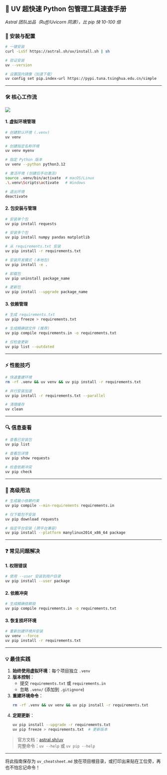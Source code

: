 
## 🌟 UV 超快速 Python 包管理工具速查手册
*Astral 团队出品（Ruff/Uvicorn 同源），比 pip 快 10-100 倍*

### 🔧 安装与配置
```bash
# 一键安装
curl -LsSf https://astral.sh/uv/install.sh | sh

# 验证安装
uv --version

# 设置国内镜像（加速下载）
uv config set pip.index-url https://pypi.tuna.tsinghua.edu.cn/simple
```

---

### 🛠️ 核心工作流
![](./assets/uv使用指南/2025-08-03-01-18-09.png)

#### 1. 虚拟环境管理
```bash
# 创建默认环境 (.venv)
uv venv

# 创建指定名称环境
uv venv myenv

# 指定 Python 版本
uv venv --python python3.12

# 激活环境 (创建后手动激活)
source .venv/bin/activate  # macOS/Linux
.\.venv\Scripts\activate   # Windows

# 退出环境
deactivate
```

#### 2. 包安装与管理
```bash
# 安装单个包
uv pip install requests

# 安装多个包
uv pip install numpy pandas matplotlib

# 从 requirements.txt 安装
uv pip install -r requirements.txt

# 安装开发模式 (本地包)
uv pip install -e .

# 卸载包
uv pip uninstall package_name

# 更新包
uv pip install --upgrade package_name
```

#### 3. 依赖管理
```bash
# 生成 requirements.txt
uv pip freeze > requirements.txt

# 生成精确锁文件 (推荐)
uv pip compile requirements.in -o requirements.txt

# 仅检查更新
uv pip list --outdated
```

---

### ⚡ 性能技巧
```bash
# 快速重建环境
rm -rf .venv && uv venv && uv pip install -r requirements.txt

# 并行安装加速
uv pip install -r requirements.txt --parallel

# 清理缓存
uv clean
```

---

### 🔍 信息查看
```bash
# 查看已安装包
uv pip list

# 查看包详情
uv pip show requests

# 检查依赖冲突
uv pip check
```

---

### 🚀 高级用法
```bash
# 生成最小依赖约束
uv pip compile --min-requirements requirements.in

# 仅下载包不安装
uv pip download requests

# 指定平台安装 (跨平台兼容)
uv pip install --platform manylinux2014_x86_64 package
```

---

### ❓ 常见问题解决

#### 1. 权限错误
```bash
# 使用 --user 安装到用户目录
uv pip install --user package
```

#### 2. 依赖冲突
```bash
# 生成精确依赖锁
uv pip compile requirements.in -o requirements.txt
```

#### 3. 恢复损坏环境
```bash
# 重新创建环境并安装
uv venv --force
uv pip install -r requirements.txt
```

---

### 💡 最佳实践
1. **始终使用虚拟环境**：每个项目独立 `.venv`
2. **版本控制**：
   - 提交 `requirements.txt` 或 `requirements.in`
   - 忽略 `.venv/` (添加到 `.gitignore`)
3. **重建环境命令**：
   ```bash
   rm -rf .venv && uv venv && uv pip install -r requirements.txt
   ```
4. **定期更新**：
   ```bash
   uv pip install --upgrade -r requirements.txt
   uv pip freeze > requirements.txt  # 更新版本
   ```

> 官方文档：[astral.sh/uv](https://astral.sh/uv)  
> 完整命令：`uv --help` 或 `uv pip --help`

---

将此指南保存为 `uv_cheatsheet.md` 放在项目根目录，或打印出来贴在工位旁，再也不怕忘记命令！